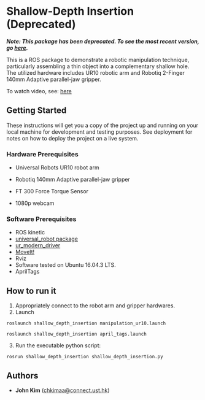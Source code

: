 # Shallow-Depth Insertion (Deprecated)

***Note: This package has been deprecated. To see the most recent version, go [here](https://github.com/HKUST-RML/shallow_depth_insertion).***

This is a ROS package to demonstrate a robotic manipulation technique, particularly assembling a thin object into a complementary shallow hole. The utilized hardware includes UR10 robotic arm and Robotiq 2-Finger 140mm Adaptive parallel-jaw gripper. 

To watch video, see: [here](https://www.youtube.com/watch?v=Nka-sCzrcSs)

## Getting Started

These instructions will get you a copy of the project up and running on your local machine for development and testing purposes. See deployment for notes on how to deploy the project on a live system.

### Hardware Prerequisites
- Universal Robots UR10 robot arm

- Robotiq 140mm Adaptive parallel-jaw gripper

- FT 300 Force Torque Sensor

- 1080p webcam 

### Software Prerequisites
- ROS kinetic 
- [universal_robot package](http://wiki.ros.org/universal_robot)
- [ur_modern_driver](https://github.com/ThomasTimm/ur_modern_driver)
- [MoveIt!](http://docs.ros.org/kinetic/api/moveit_tutorials/html/index.html) 
- Rviz
- Software tested on Ubuntu 16.04.3 LTS.
- AprilTags

## How to run it

1. Appropriately connect to the robot arm and gripper hardwares. 
2. Launch 
```
roslaunch shallow_depth_insertion manipulation_ur10.launch
```
```
roslaunch shallow_depth_insertion april_tags.launch
```
3. Run the executable python script:
```
rosrun shallow_depth_insertion shallow_depth_insertion.py
```

## Authors

* **John Kim** (chkimaa@connect.ust.hk)

